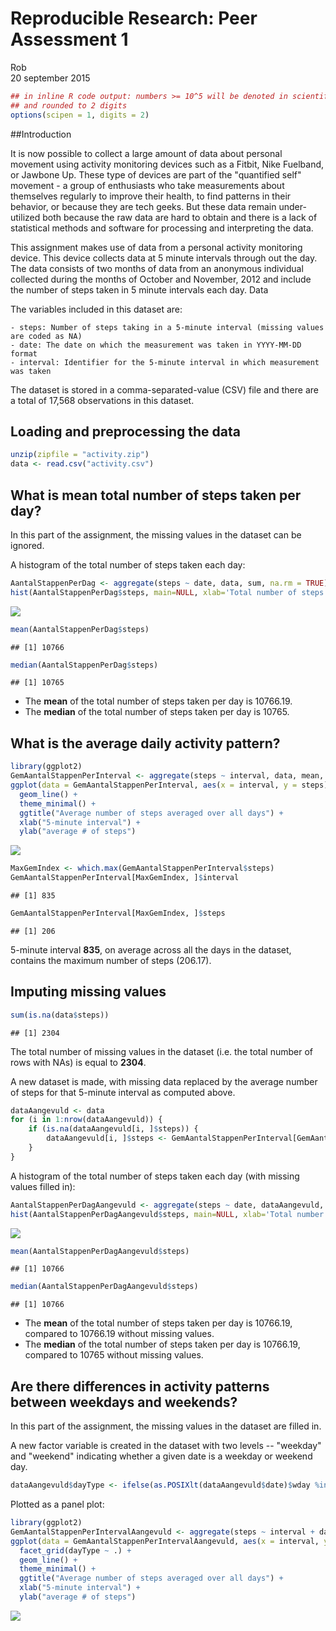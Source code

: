 # Reproducible Research: Peer Assessment 1
Rob  
20 september 2015  

```r
## in inline R code output: numbers >= 10^5 will be denoted in scientific notation,
## and rounded to 2 digits
options(scipen = 1, digits = 2)
```

##Introduction

It is now possible to collect a large amount of data about personal movement using activity monitoring devices such as a Fitbit, Nike Fuelband, or Jawbone Up. These type of devices are part of the "quantified self" movement - a group of enthusiasts who take measurements about themselves regularly to improve their health, to find patterns in their behavior, or because they are tech geeks. But these data remain under-utilized both because the raw data are hard to obtain and there is a lack of statistical methods and software for processing and interpreting the data.

This assignment makes use of data from a personal activity monitoring device. This device collects data at 5 minute intervals through out the day. The data consists of two months of data from an anonymous individual collected during the months of October and November, 2012 and include the number of steps taken in 5 minute intervals each day.
Data

The variables included in this dataset are:

    - steps: Number of steps taking in a 5-minute interval (missing values are coded as NA)
    - date: The date on which the measurement was taken in YYYY-MM-DD format
    - interval: Identifier for the 5-minute interval in which measurement was taken

The dataset is stored in a comma-separated-value (CSV) file and there are a total of 17,568 observations in this dataset.



## Loading and preprocessing the data


```r
unzip(zipfile = "activity.zip")
data <- read.csv("activity.csv")
```


## What is mean total number of steps taken per day?

In this part of the assignment, the missing values in the dataset can be ignored.

A histogram of the total number of steps taken each day:

```r
AantalStappenPerDag <- aggregate(steps ~ date, data, sum, na.rm = TRUE)
hist(AantalStappenPerDag$steps, main=NULL, xlab='Total number of steps taken per day')
```

![](PA1_template_files/figure-html/unnamed-chunk-3-1.png) 


```r
mean(AantalStappenPerDag$steps)  
```

```
## [1] 10766
```

```r
median(AantalStappenPerDag$steps)
```

```
## [1] 10765
```

- The __mean__ of the total number of steps taken per day is 10766.19.
- The __median__ of the total number of steps taken per day is 10765. 

## What is the average daily activity pattern?


```r
library(ggplot2)
GemAantalStappenPerInterval <- aggregate(steps ~ interval, data, mean, na.rm = TRUE)
ggplot(data = GemAantalStappenPerInterval, aes(x = interval, y = steps)) + 
  geom_line() + 
  theme_minimal() +
  ggtitle("Average number of steps averaged over all days") +
  xlab("5-minute interval") + 
  ylab("average # of steps")
```

![](PA1_template_files/figure-html/unnamed-chunk-5-1.png) 


```r
MaxGemIndex <- which.max(GemAantalStappenPerInterval$steps)
GemAantalStappenPerInterval[MaxGemIndex, ]$interval
```

```
## [1] 835
```

```r
GemAantalStappenPerInterval[MaxGemIndex, ]$steps
```

```
## [1] 206
```

5-minute interval __835__, on average across all the days in the dataset, contains the maximum number of steps (206.17).

## Imputing missing values

```r
sum(is.na(data$steps))
```

```
## [1] 2304
```
The total number of missing values in the dataset (i.e. the total number of rows with NAs) is equal to __2304__.

A new dataset is made, with missing data replaced by the average number of steps for that 5-minute interval as computed above.

```r
dataAangevuld <- data  
for (i in 1:nrow(dataAangevuld)) {
    if (is.na(dataAangevuld[i, ]$steps)) {
        dataAangevuld[i, ]$steps <- GemAantalStappenPerInterval[GemAantalStappenPerInterval$interval==dataAangevuld[i, ]$interval,]$steps
    }
}
```


A histogram of the total number of steps taken each day (with missing values filled in):

```r
AantalStappenPerDagAangevuld <- aggregate(steps ~ date, dataAangevuld, sum, na.rm = TRUE)
hist(AantalStappenPerDagAangevuld$steps, main=NULL, xlab='Total number of steps taken per day')
```

![](PA1_template_files/figure-html/unnamed-chunk-9-1.png) 


```r
mean(AantalStappenPerDagAangevuld$steps)  
```

```
## [1] 10766
```

```r
median(AantalStappenPerDagAangevuld$steps)
```

```
## [1] 10766
```

- The __mean__ of the total number of steps taken per day is 10766.19, compared to  10766.19 without missing values.
- The __median__ of the total number of steps taken per day is 10766.19, compared to  10765 without missing values. 

## Are there differences in activity patterns between weekdays and weekends?
In this part of the assignment, the missing values in the dataset are filled in.

A new factor variable is created in the dataset with two levels -- "weekday" and "weekend" indicating whether a given date is a weekday or weekend day.

```r
dataAangevuld$dayType <- ifelse(as.POSIXlt(dataAangevuld$date)$wday %in% c('0','6'),'weekend','weekday')
```

Plotted as a panel plot:

```r
library(ggplot2)
GemAantalStappenPerIntervalAangevuld <- aggregate(steps ~ interval + dayType, dataAangevuld, mean, na.rm = TRUE)
ggplot(data = GemAantalStappenPerIntervalAangevuld, aes(x = interval, y = steps)) + 
  facet_grid(dayType ~ .) + 
  geom_line() + 
  theme_minimal() +
  ggtitle("Average number of steps averaged over all days") +
  xlab("5-minute interval") + 
  ylab("average # of steps")
```

![](PA1_template_files/figure-html/unnamed-chunk-12-1.png) 
